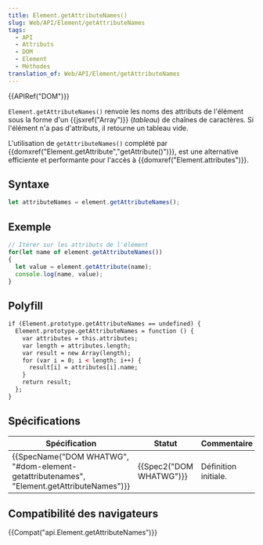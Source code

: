 ```yaml
---
title: Element.getAttributeNames()
slug: Web/API/Element/getAttributeNames
tags:
  - API
  - Attributs
  - DOM
  - Element
  - Méthodes
translation_of: Web/API/Element/getAttributeNames
---
```

{{APIRef("DOM")}}

`Element.getAttributeNames()` renvoie les noms des attributs de l'élément sous la forme d'un {{jsxref("Array")}} (_tableau_) de chaînes de caractères. Si l'élément n'a pas d'attributs, il retourne un tableau vide.

L'utilisation de `getAttributeNames()` complété par {{domxref("Element.getAttribute","getAttribute()")}}, est une alternative efficiente et performante pour l'accès à {{domxref("Element.attributes")}}.

## Syntaxe

```js
let attributeNames = element.getAttributeNames();
```

## Exemple

```js
// Itérer sur les attributs de l'élément
for(let name of element.getAttributeNames())
{
  let value = element.getAttribute(name);
  console.log(name, value);
}
```

## Polyfill

```html
if (Element.prototype.getAttributeNames == undefined) {
  Element.prototype.getAttributeNames = function () {
    var attributes = this.attributes;
    var length = attributes.length;
    var result = new Array(length);
    for (var i = 0; i < length; i++) {
      result[i] = attributes[i].name;
    }
    return result;
  };
}
```

## Spécifications

| Spécification                                                                                                            | Statut                           | Commentaire          |
| ------------------------------------------------------------------------------------------------------------------------ | -------------------------------- | -------------------- |
| {{SpecName("DOM WHATWG", "#dom-element-getattributenames", "Element.getAttributeNames")}} | {{Spec2("DOM WHATWG")}} | Définition initiale. |

## Compatibilité des navigateurs

{{Compat("api.Element.getAttributeNames")}}
